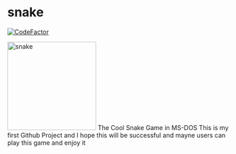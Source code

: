 # snake
[![CodeFactor](https://www.codefactor.io/repository/github/hacker41d4n/snake/badge)](https://www.codefactor.io/repository/github/hacker41d4n/snake)


<img src="https://mshiamcom.files.wordpress.com/2016/05/snake-gif-animation.gif" alt="snake" width="200"/>
The Cool Snake Game in MS-DOS
This is my first Github Project and I hope this will be successful and mayne users can play this game and enjoy it



